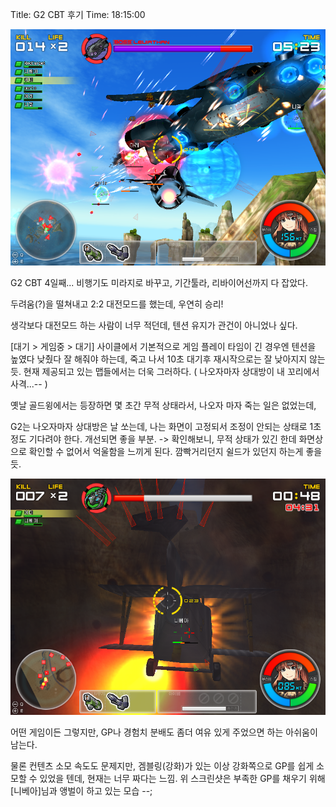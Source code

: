 Title: G2 CBT 후기
Time: 18:15:00

![](¾Æ¹Ì_2009_1_15_17_3_45_ez_.jpg)

G2 CBT 4일째... 비행기도 미라지로 바꾸고, 기간툴라, 리바이어선까지 다 잡았다.

두려움(?)을 떨쳐내고 2:2 대전모드를 했는데, 우연히 승리!

생각보다 대전모드 하는 사람이 너무 적던데, 텐션 유지가 관건이 아니었나 싶다.

[대기 > 게임중 > 대기] 사이클에서 기본적으로 게임 플레이 타임이 긴 경우엔 텐션을 높였다 낮췄다 잘 해줘야 하는데, 죽고 나서 10초
대기후 재시작으로는 잘 낮아지지 않는 듯. 현재 제공되고 있는 맵들에서는 더욱 그러하다. ( 나오자마자 상대방이 내 꼬리에서 사격...--
)

옛날 골드윙에서는 등장하면 몇 초간 무적 상태라서, 나오자 마자 죽는 일은 없었는데,

G2는 나오자마자 상대방은 날 쏘는데, 나는 화면이 고정되서 조정이 안되는 상태로 1초 정도 기다려야 한다. 개선되면 좋을 부분. ->
확인해보니, 무적 상태가 있긴 한데 화면상으로 확인할 수 없어서 억울함을 느끼게 된다. 깜빡거리던지 쉴드가 있던지 하는게 좋을 듯.

![](¾Æ¹Ì_2009_1_14_18_36_2_ez_.jpg)

어떤 게임이든 그렇지만, GP나 경험치 분배도 좀더 여유 있게 주었으면 하는 아쉬움이 남는다.

물론 컨텐츠 소모 속도도 문제지만, 겜블링(강화)가 있는 이상 강화쪽으로 GP를 쉽게 소모할 수 있었을 텐데, 현재는 너무 짜다는 느낌. 위
스크린샷은 부족한 GP를 채우기 위해 [니베아]님과 앵벌이 하고 있는 모습 --;

